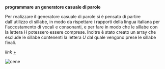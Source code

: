 **programmare un generatore casuale di parole**

Per realizzare il generatore casuale di parole si è pensato di partire dall'utilizzo di sillabe, in modo da rispettare i rapporti della lingua italiana per l'accostamento di vocali e consonanti, e per fare in modo che le sillabe con la lettera _H_ potessero essere comprese.
Inoltre è stato creato un array che esclude le sillabe contenenti la lettera _U_ dal quale vengono prese le sillabe finali. 

_link_ [+](https://editor.p5js.org/peterbaru/full/DjIX_Dq_F)


![cene](https://raw.githubusercontent.com/peterbaru/archive/master/peterbaru/Esercizi/generatoreparole/img/img%20cene.png)

